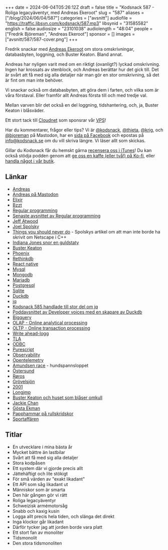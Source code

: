+++
date = 2024-06-04T05:26:12Z
draft = false
title = "Kodsnack 587 - Roliga legacyäventyr, med Andreas Ekeroot"
slug = "587"
aliases = ["/blog/2024/06/04/587"]
categories = ["avsnitt"]
audiofile = "https://traffic.libsyn.com/kodsnack/587.mp3"
libsynid = "31585582"
english = false
audiosize = "23101038"
audiolength = "48:04"
people = ["Fredrik Björeman", "Andreas Ekeroot"]
sponsor = []
images = ["avsnitt/587/587-cover.png"]
+++

Fredrik snackar med [Andreas Ekeroot](https://andreasekeroot.com/) om stora omskrivningar, databasbyten, loggning, och Buster Keaton. Bland annat.

Andreas har nyligen varit med om en riktigt (ovanligt?) lyckad omskrivning. Ingen har krossats av stenblock, och Andreas berättar hur det gick till. Det är svårt att få med sig alla detaljer när man gör en stor omskrivning, så det är fint om man inte behöver.

Vi snackar också om databasbyten, att göra dem i farten, och vilka som är våra förstaval. Eller framför allt Andreas första till och med tredje val.

Mellan varven blir det också en del loggning, tidshantering, och, ja, Buster Keaton i blåsväder.

Ett stort tack till [Cloudnet](https://www.cloudnet.se) som sponsrar vår [VPS](https://en.wikipedia.org/wiki/Virtual_private_server)!

Har du kommentarer, frågor eller tips? Vi är [@kodsnack](https://social.podsnack.se/@kodsnack), [@thieta](https://6510.nu/@thieta), [@krig](https://6510.nu/@krig), och [@bjoreman](https://toot.cafe/@bjoreman) på Mastodon, har en [sida på Facebook](https://www.facebook.com/) och epostas på [info@kodsnack.se](mailto:info@kodsnack.se) om du vill skriva längre. Vi läser allt som skickas.

Gillar du Kodsnack får du hemskt gärna [recensera oss i iTunes](https://itunes.apple.com/se/podcast/kodsnack/id561631498?l=en)! Du kan också stödja podden genom att <a href="https://ko-fi.com/kodsnack" rel="payment">ge oss en kaffe (eller två!) på Ko-fi</a>, eller [handla något i vår butik](https://shop.spreadshirt.se/kodsnack/).

## Länkar
* [Andreas](https://andreasekeroot.com/)
* [Andreas på Mastodon](https://hachyderm.io/@equeroot)
* [Elixir](https://elixir-lang.org/)
* [Bzzt](https://www.bzzt.se/)
* [Regular programming](https://www.regprog.com/)
* [Senaste avsnittet av Regular programming](https://www.regprog.com/54)
* [Jeff Atwood](https://en.wikipedia.org/wiki/Jeff_Atwood)
* [Joel Spolsky](https://en.wikipedia.org/wiki/Joel_Spolsky)
* [Things you should never do](https://www.joelonsoftware.com/2000/04/06/things-you-should-never-do-part-i/) - Spolskys artikel om att man inte borde ha skrivit om Netscape i C++
* [Indiana Jones snor en guldstaty](https://www.youtube.com/watch?v=0gU35Tgtlmg)
* [Buster Keaton](https://en.wikipedia.org/wiki/Buster_Keaton)
* [Phoenix](https://phoenixframework.org/)
* [Rethinkdb](https://en.wikipedia.org/wiki/RethinkDB)
* [React native](https://en.wikipedia.org/wiki/React_Native)
* [Mysql](https://en.wikipedia.org/wiki/MySQL)
* [Mongodb](https://en.wikipedia.org/wiki/MongoDB)
* [Mariadb](https://en.wikipedia.org/wiki/MariaDB)
* [Postgresql](https://en.wikipedia.org/wiki/PostgreSQL)
* [Sqlite](https://en.wikipedia.org/wiki/SQLite)
* [Duckdb](https://duckdb.org/)
* [jq](https://en.wikipedia.org/wiki/Jq_%28programming_language%29)
* [Kodsnack 585 handlade till stor del om jq](https://kodsnack.se/585/)
* [Poddavsnittet av Developer voices med en skapare av Duckdb](https://zencastr.com/z/6vQ7XQsq)
* [Bigquery](https://en.wikipedia.org/wiki/BigQuery)
* [OLAP - Online analytical processing](https://en.wikipedia.org/wiki/Online_analytical_processing)
* [OLTP - Online transaction processing](https://en.wikipedia.org/wiki/Online_transaction_processing)
* [Write ahead-logg](https://en.wikipedia.org/wiki/Write-ahead_logging)
* [TLA](https://en.wikipedia.org/wiki/Three-letter_acronym)
* [ODBC](https://en.wikipedia.org/wiki/Open_Database_Connectivity)
* [Purescript](https://en.wikipedia.org/wiki/PureScript)
* [Observability](https://en.wikipedia.org/wiki/Observability_%28software%29)
* [Opentelemetry](https://opentelemetry.io/)
* [Amundsen race](https://www.amundsenrace.com/) - hundspannsloppet
* [Östersund](https://sv.wikipedia.org/wiki/%C3%96stersund)
* [Røros](https://sv.wikipedia.org/wiki/R%C3%B8ros)
* [Grövelsjön](https://sv.wikipedia.org/wiki/Gr%C3%B6velsj%C3%B6n)
* [2001](https://en.wikipedia.org/wiki/2001:_A_Space_Odyssey)
* [Longjmp](http://www.fmc-modeling.org/category/projects/apache/amp/A_5_Longjmp.html)
* [Buster Keaton och huset som blåser omkull](https://www.youtube.com/watch?v=yHt4Hoz0fkw)
* [Jackie Chan](https://en.wikipedia.org/wiki/Jackie_Chan)
* [Gösta Ekman](https://sv.wikipedia.org/wiki/G%C3%B6sta_Ekman_den_yngre)
* [Papphammar på rullskridskor](https://www.tiktok.com/@johnnykarlsson2000/video/7174452949102447878)
* [Sportaffären](https://m.imdb.com/title/tt9581078/mediaviewer/rm2097774849/)

## Titlar
* En utvecklare i mina bästa år
* Mycket bättre än lastbilar
* Svårt att få med sig alla detaljer
* Stora kodpåsen
* Ett system där vi gjorde precis allt
* Jättehäftigt och lite stökigt
* För små värden av "exakt likadant"
* Ett API som såg likadant ut
* Människor som är smarta
* Den här gången gör vi rätt
* Roliga legacyäventyr
* Schweizisk armémotorsåg
* Snabb och kaxig kusin
* Logga allt precis hela tiden, och slänga det direkt
* Inga klockor går likadant
* Därför tycker jag att jorden borde vara platt
* Ett stort fan av monoliter
* Tidsmonolit
* Den stora tidsmonoliten